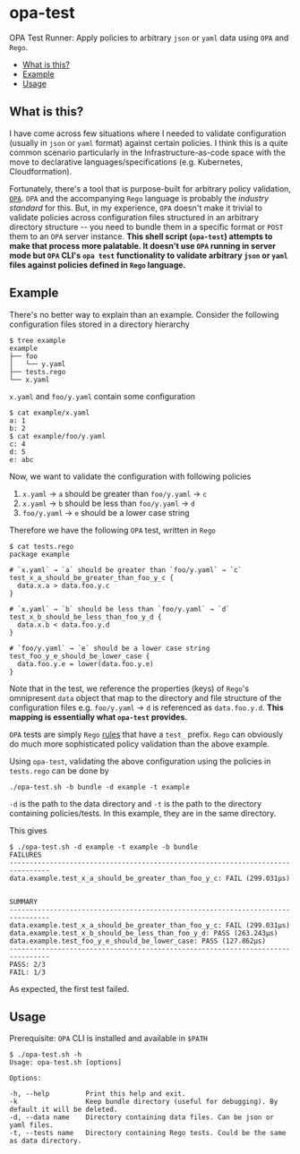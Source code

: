 # opa-test
OPA Test Runner: Apply policies to arbitrary `json` or `yaml` data using `OPA` and `Rego`.

- [What is this?](#what-is-this)
- [Example](#example)
- [Usage](#usage)


## What is this?

I have come across few situations where I needed to validate configuration (usually in `json` or `yaml` format) against certain policies. I think this is a quite common scenario particularly in the Infrastructure-as-code space with the move to declarative languages/specifications (e.g. Kubernetes, Cloudformation).

Fortunately, there's a tool that is purpose-built for arbitrary policy validation, [`OPA`](https://www.openpolicyagent.org/docs/latest/). `OPA` and the accompanying `Rego` language is probably the _industry standard_ for this. But, in my experience, `OPA` doesn't make it trivial to validate policies across configuration files structured in an arbitrary directory structure -- you need to bundle them in a specific format or `POST` them to an `OPA` server instance. **This shell script (`opa-test`) attempts to make that process more palatable. It doesn't use `OPA` running in server mode but `OPA` CLI's `opa test` functionality to validate arbitrary `json` or `yaml` files against policies defined in `Rego` language.**

## Example

There's no better way to explain than an example. Consider the following configuration files stored in a directory hierarchy

```
$ tree example
example
├── foo
│   └── y.yaml
├── tests.rego
└── x.yaml
```

`x.yaml` and `foo/y.yaml` contain some configuration
```
$ cat example/x.yaml
a: 1
b: 2
$ cat example/foo/y.yaml
c: 4
d: 5
e: abc
```

Now, we want to validate the configuration with following policies
1. `x.yaml` → `a` should be greater than `foo/y.yaml` → `c`
2. `x.yaml` → `b` should be less than `foo/y.yaml` → `d`
3. `foo/y.yaml` → `e` should be a lower case string

Therefore we have the following `OPA` test, written in `Rego`
```
$ cat tests.rego
package example

# `x.yaml` → `a` should be greater than `foo/y.yaml` → `c`
test_x_a_should_be_greater_than_foo_y_c {
  data.x.a > data.foo.y.c
}

# `x.yaml` → `b` should be less than `foo/y.yaml` → `d`
test_x_b_should_be_less_than_foo_y_d {
  data.x.b < data.foo.y.d
}

# `foo/y.yaml` → `e` should be a lower case string
test_foo_y_e_should_be_lower_case {
  data.foo.y.e = lower(data.foo.y.e)
}
```

Note that in the test, we reference the properties (keys) of `Rego`'s omnipresent `data` object that map to the directory and file structure of the configuration files e.g. `foo/y.yaml` → `d` is referenced as `data.foo.y.d`. **This mapping is essentially what `opa-test` provides.**

`OPA` tests are simply `Rego` [rules](https://www.openpolicyagent.org/docs/latest/policy-language/#rules) that have a `test_` prefix. `Rego` can obviously do much more sophisticated policy validation than the above example.

Using `opa-test`, validating the above configuration using the policies in `tests.rego` can be done by

```
./opa-test.sh -b bundle -d example -t example
```
`-d` is the path to the data directory and `-t` is the path to the directory containing policies/tests. In this example, they are in the same directory.

This gives
```
$ ./opa-test.sh -d example -t example -b bundle
FAILURES
--------------------------------------------------------------------------------
data.example.test_x_a_should_be_greater_than_foo_y_c: FAIL (299.031µs)


SUMMARY
--------------------------------------------------------------------------------
data.example.test_x_a_should_be_greater_than_foo_y_c: FAIL (299.031µs)
data.example.test_x_b_should_be_less_than_foo_y_d: PASS (263.243µs)
data.example.test_foo_y_e_should_be_lower_case: PASS (127.862µs)
--------------------------------------------------------------------------------
PASS: 2/3
FAIL: 1/3
```

As expected, the first test failed.


## Usage

Prerequisite: `OPA` CLI is installed and available in `$PATH`

```
$ ./opa-test.sh -h
Usage: opa-test.sh [options]

Options:

-h, --help         Print this help and exit.
-k                 Keep bundle directory (useful for debugging). By default it will be deleted.
-d, --data name    Directory containing data files. Can be json or yaml files.
-t, --tests name   Directory containing Rego tests. Could be the same as data directory.
```